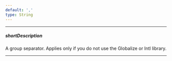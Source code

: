 ```yaml
---
default: ','
type: String
---
```

---
##### shortDescription
A group separator. Applies only if you do not use the Globalize or Intl library.

---
